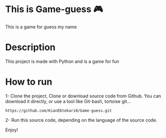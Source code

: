 # This is Game-guess 🎮
This is a game for guess my name

# Description
This project is made with Python and is a game for fun

# How to run
1- Clone the project,
   Clone or download source code from Github. You can download it directly, or use a tool like Git-bash, tortoise git...
   ```
   https://github.com/KianEbtekari0/Game-guess.git
   ```
   
2- Run this source code, depending on the language of the source code.

Enjoy! 

